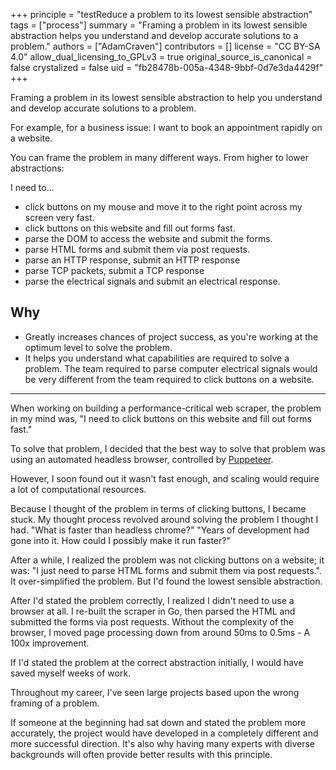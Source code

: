 +++
principle = "testReduce a problem to its lowest sensible abstraction"
tags = ["process"]
summary = "Framing a problem in its lowest sensible abstraction helps you understand and develop accurate solutions to a problem."
authors = ["AdamCraven"]
contributors = []
license = "CC BY-SA 4.0"
allow_dual_licensing_to_GPLv3 = true
original_source_is_canonical = false
crystalized = false
uid = "fb28478b-005a-4348-9bbf-0d7e3da4429f"
+++

Framing a problem in its lowest sensible abstraction to help you understand and develop accurate solutions to a problem.

For example, for a business issue: I want to book an appointment rapidly on a website.

You can frame the problem in many different ways. From higher to lower abstractions:

I need to...

* click buttons on my mouse and move it to the right point across my screen very fast.
* click buttons on this website and fill out forms fast.
* parse the DOM to access the website and submit the forms.
* parse HTML forms and submit them via post requests.
* parse an HTTP response, submit an HTTP response
* parse TCP packets, submit a TCP response
* parse the electrical signals and submit an electrical response.

## Why

* Greatly increases chances of project success, as you're working at the optimum level to solve the problem.
* It helps you understand what capabilities are required to solve a problem. The team required to parse computer electrical signals would be very different from the team required to click buttons on a website.


----

When working on building a performance-critical web scraper, the problem in my mind was, "I need to click buttons on this website and fill out forms fast."

To solve that problem, I decided that the best way to solve that problem was using an automated headless browser, controlled by [Puppeteer](https://developers.google.com/web/tools/puppeteer).

However, I soon found out it wasn't fast enough, and scaling would require a lot of computational resources.

Because I thought of the problem in terms of clicking buttons, I became stuck. My thought process revolved around solving the problem I thought I had. "What is faster than headless chrome?" "Years of development had gone into it. How could I possibly make it run faster?"

After a while, I realized the problem was not clicking buttons on a website; it was: "I just need to parse HTML forms and submit them via post requests.". It over-simplified the problem. But I'd found the lowest sensible abstraction.

After I'd stated the problem correctly, I realized I didn't need to use a browser at all. I re-built the scraper in Go, then parsed the HTML and submitted the forms via post requests. Without the complexity of the browser, I moved page processing down from around 50ms to 0.5ms - A 100x improvement.

If I'd stated the problem at the correct abstraction initially, I would have saved myself weeks of work.

Throughout my career, I've seen large projects based upon the wrong framing of a problem.

If someone at the beginning had sat down and stated the problem more accurately, the project would have developed in a completely different and more successful direction. It's also why having many experts with diverse backgrounds will often provide better results with this principle.
